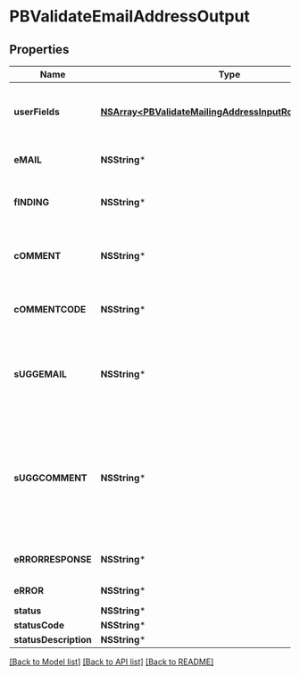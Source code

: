 # PBValidateEmailAddressOutput

## Properties
Name | Type | Description | Notes
------------ | ------------- | ------------- | -------------
**userFields** | [**NSArray&lt;PBValidateMailingAddressInputRowUserFields&gt;***](PBValidateMailingAddressInputRowUserFields.md) | These fields are returned, unmodified, in the user_fields section of the response. | [optional] 
**eMAIL** | **NSString*** | The email address submitted for verification. | [optional] 
**fINDING** | **NSString*** | One character code indicating the validity of the submitted email address. | [optional] 
**cOMMENT** | **NSString*** | The comment string pertaining to the result of the submitted email address. | [optional] 
**cOMMENTCODE** | **NSString*** | A short code which maps to each returned COMMENT field value. | [optional] 
**sUGGEMAIL** | **NSString*** | Suggested correction for submitted email address, if found. A suggestion will only be provided if it is valid and SafeToDeliver. | [optional] 
**sUGGCOMMENT** | **NSString*** | This field contains suggestion not SafeToDeliver when ValidateEmailAddress corrected the address and the corrected version of the email address failed one or more SafeToDeliver process checks. | [optional] 
**eRRORRESPONSE** | **NSString*** | Pre-formatted response intended to be provided to user. | [optional] 
**eRROR** | **NSString*** | Field reserved for special features only. | [optional] 
**status** | **NSString*** |  | [optional] 
**statusCode** | **NSString*** |  | [optional] 
**statusDescription** | **NSString*** |  | [optional] 

[[Back to Model list]](../README.md#documentation-for-models) [[Back to API list]](../README.md#documentation-for-api-endpoints) [[Back to README]](../README.md)


